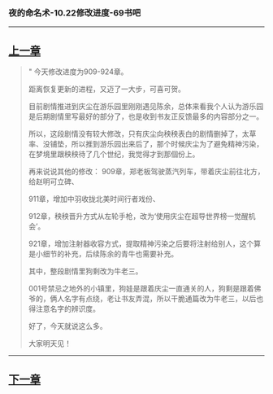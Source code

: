 ### 夜的命名术-10.22修改进度-69书吧

--------
[上一章](./d97bc8c745fd533f308cf927bffcffb6.md)
--------


>
>
>
>"
>今天修改进度为909-924章。
>
>距离恢复更新的进程，又迈了一大步，可喜可贺。
>
>目前剧情推进到庆尘在游乐园里刚刚遇见陈余，总体来看我个人认为游乐园是后期剧情里写最好的部分了，也是收到书友正反馈最多的内容部分之一。
>
>所以，这段剧情没有较大修改，只有庆尘向秧秧表白的剧情删掉了，太草率、没铺垫，所以推到游乐园出来后了，那个时候庆尘为了避免精神污染，在梦境里跟秧秧待了几个世纪，我觉得才到那個份上。
>
>再来说说其他的修改：
>909章，郑老板驾驶蒸汽列车，带着庆尘前往北方，给赵明可立碑、
>
>911章，增加中羽收拢北美时间行者戏份、
>
>912章，秧秧晋升方式从左轮手枪，改为‘使用庆尘在超导世界榜一觉醒机会’。
>
>921章，增加注射器收容方式，提取精神污染之后要将注射给别人，这个算是小细节的补充，后续陈余的青牛也需要补充。
>
>其中，整段剧情里狗剩改为牛老三。
>
>001号禁忌之地外的小镇里，狗娃是跟着庆尘一直通关的人，狗剩是跟着佛爷的，俩人名字有点绕，老让书友弄混，所以干脆通篇改为牛老三，以后也得注意名字的辨识度。
>
>好了，今天就说这么多。
>
>大家明天见！
>
>

--------
[下一章](./5ff3eb276c08a8368df9f715b620d116.md)
--------
